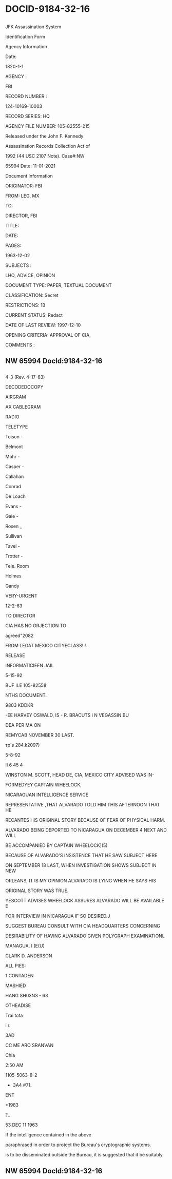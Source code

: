 # DOCID-9184-32-16

##
JFK Assassination System

Identification Form

Agency Information

Date:

1820-1-1

AGENCY :

FBI

RECORD NUMBER :

124-10169-10003

RECORD SERIES: HQ

AGENCY FILE NUMBER: 105-82555-215

Released under the John F. Kennedy

Assassination Records Collection Act of

1992 (44 USC 2107 Note). Case#:NW

65994 Date: 11-01-2021

Document Information

ORIGINATOR: FBI

FROM: LEG, MX

TO:

DIRECTOR, FBI

TITLE:

DATE:

PAGES:

1963-12-02

SUBJECTS :

LHO, ADVICE, OPINION

DOCUMENT TYPE: PAPER, TEXTUAL DOCUMENT

CLASSIFICATION: Secret

RESTRICTIONS: 1B

CURRENT STATUS: Redact

DATE OF LAST REVIEW: 1997-12-10

OPENING CRITERIA: APPROVAL OF CIA,

COMMENTS :

NW 65994 Docld:9184-32-16
---

##
4-3 (Rev. 4-17-63)

DECODEDOCOPY

AIRGRAM

AX CABLEGRAM

RADIO

TELETYPE

Toison -

Belmont

Mohr -

Casper -

Callahan

Conrad

De Loach

Evans -

Gale -

Rosen _

Sullivan

Tavel -

Trotter -

Tele. Room

Holmes

Gandy

VERY-URGENT

12-2-63

TO DIRECTOR

CIA HAS NO ORJECTION TO

agreed"2082

FROM LEGAT MEXICO CITYECLASS!.!.

RELEASE

INFORMATICIEEN JAIL

5-15-92

BUF ILE 105-82558

NTHS DOCUMENT.

9803 KDDKR

-EE HARVEY OSWALD, IS - R. BRACUTS i N VEGASSIN BU

DEA PER MA ON

REMYCAB NOVEMBER 30 LAST.

тр's 284.k2097)

5-8-92

II 6 45 4

WINSTON M. SCOTT, HEAD DE, CIA, MEXICO CITY ADVISED WAS IN-

FORMEDYEY CAPTAIN WHEELOCK,

NICARAGUAN INTELLIGENCE SERVICE

REPRESENTATIVE ,THAT ALVARADO TOLD HIM THIS AFTERNOON THAT HE

RECANTES HIS ORIGINAL STORY BECAUSE OF FEAR OF PHYSICAL HARM.

ALVARADO BEING DEPORTED TO NICARAGUA ON DECEMBER 4 NEXT AND WILL

BE ACCOMPANIED BY CAPTAIN WHEELOCK](5)

BECAUSE OF ALVARADO'S INSISTENCE THAT HE SAW SUBJECT HERE

ON SEPTEMBER 18 LAST, WHEN INVESTIGATION SHOWS SUBJECT IN NEW

ORLEANS, IT IS MY OPINION ALVARADO IS LYING WHEN HE SAYS HIS

ORIGINAL STORY WAS TRUE.

YESCOTT ADVISES WHEELOCK ASSURES ALVARADO WILL BE AVAILABLE E

FOR INTERVIEW IN NICARAGUA IF SO DESIRED.J

SUGGEST BUREAU CONSULT WITH CIA HEADQUARTERS CONCERNING

DESIRABILITY OF HAVING ALVARADO GIVEN POLYGRAPH EXAMINATIONL

MANAGUA. I (E(U)

CLARK D. ANDERSON

ALL PIES:

1 CONTADEN

MASHIED

HANG SH03N3 - 63

OTHEADISE

Trai tota

i r.

3AD

CC ME ARO SRANVAN

Chia

2:50 AM

1105-5063-8-2

- 3A4 #71.

ENT

*1983

?..

53 DEC 11 1963

If the intelligence contained in the above

paraphrased in order to protect the Bureau's cryptographic systems.

is to be disseminated outside the Bureau, it is suggested that it be suitably

NW 65994 Docld:9184-32-16
---

